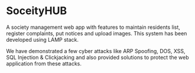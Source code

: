 # SoceityHUB
A society management web app with features to maintain residents list, register complaints, put notices and upload images. This system has been developed using LAMP stack.

We have demonstrated a few cyber attacks like ARP Spoofing, DOS, XSS, SQL Injection & Clickjacking and also provided solutions to protect the web application from these attacks.
